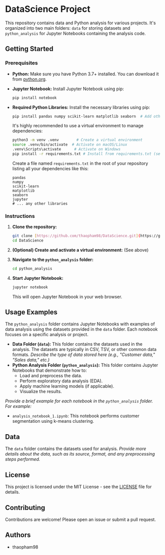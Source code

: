# DataScience Project

This repository contains data and Python analysis for various projects. It's organized into two main folders: `data` for storing datasets and `python_analysis` for Jupyter Notebooks containing the analysis code.

## Getting Started

### Prerequisites

*   **Python:** Make sure you have Python 3.7+ installed. You can download it from [python.org](https://www.python.org/).
*   **Jupyter Notebook:** Install Jupyter Notebook using pip:

    ```bash
    pip install notebook
    ```

*   **Required Python Libraries:** Install the necessary libraries using pip:

    ```bash
    pip install pandas numpy scikit-learn matplotlib seaborn  # Add other libraries as needed
    ```

    It's highly recommended to use a virtual environment to manage dependencies:

    ```bash
    python3 -m venv .venv        # Create a virtual environment
    source .venv/bin/activate  # Activate on macOS/Linux
    .venv\Scripts\activate      # Activate on Windows
    pip install -r requirements.txt # Install from requirements.txt (see below)
    ```

    Create a file named `requirements.txt` in the root of your repository listing all your dependencies like this:

    ```
    pandas
    numpy
    scikit-learn
    matplotlib
    seaborn
    jupyter
    # ... any other libraries
    ```

### Instructions

1.  **Clone the repository:**

    ```bash
    git clone [https://github.com/thaopham98/DataScience.git](https://github.com/thaopham98/DataScience.git)
    cd DataScience
    ```

2.  **(Optional) Create and activate a virtual environment:** (See above)

3.  **Navigate to the `python_analysis` folder:**

    ```bash
    cd python_analysis
    ```

4.  **Start Jupyter Notebook:**

    ```bash
    jupyter notebook
    ```

    This will open Jupyter Notebook in your web browser.

## Usage Examples

The `python_analysis` folder contains Jupyter Notebooks with examples of data analysis using the datasets provided in the `data` folder. Each notebook focuses on a specific analysis or project.

*   **Data Folder (`data`):** This folder contains the datasets used in the analysis. The datasets are typically in CSV, TSV, or other common data formats. *Describe the type of data stored here (e.g., "Customer data," "Sales data," etc.)*
*   **Python Analysis Folder (`python_analysis`):** This folder contains Jupyter Notebooks that demonstrate how to:
    *   Load and preprocess the data.
    *   Perform exploratory data analysis (EDA).
    *   Apply machine learning models (if applicable).
    *   Visualize the results.

*Provide a brief example for each notebook in the `python_analysis` folder. For example:*

*   `analysis_notebook_1.ipynb`: This notebook performs customer segmentation using k-means clustering.

## Data

The `data` folder contains the datasets used for analysis. *Provide more details about the data, such as its source, format, and any preprocessing steps performed.*

## License

This project is licensed under the MIT License - see the [LICENSE](LICENSE) file for details.

## Contributing

Contributions are welcome! Please open an issue or submit a pull request.

## Authors

*   thaopham98
